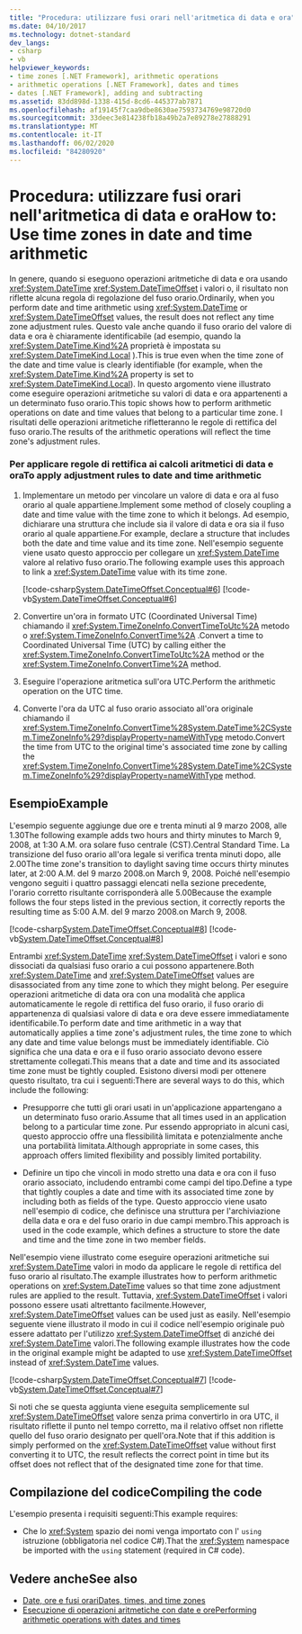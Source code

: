 ```yaml
---
title: "Procedura: utilizzare fusi orari nell'aritmetica di data e ora"
ms.date: 04/10/2017
ms.technology: dotnet-standard
dev_langs:
- csharp
- vb
helpviewer_keywords:
- time zones [.NET Framework], arithmetic operations
- arithmetic operations [.NET Framework], dates and times
- dates [.NET Framework], adding and subtracting
ms.assetid: 83dd898d-1338-415d-8cd6-445377ab7871
ms.openlocfilehash: af19145f7caa9dbe8630ae7593734769e98720d0
ms.sourcegitcommit: 33deec3e814238fb18a49b2a7e89278e27888291
ms.translationtype: MT
ms.contentlocale: it-IT
ms.lasthandoff: 06/02/2020
ms.locfileid: "84280920"
---
```

# <a name="how-to-use-time-zones-in-date-and-time-arithmetic"></a><span data-ttu-id="cf7cd-102">Procedura: utilizzare fusi orari nell'aritmetica di data e ora</span><span class="sxs-lookup"><span data-stu-id="cf7cd-102">How to: Use time zones in date and time arithmetic</span></span>

<span data-ttu-id="cf7cd-103">In genere, quando si eseguono operazioni aritmetiche di data e ora usando <xref:System.DateTime> <xref:System.DateTimeOffset> i valori o, il risultato non riflette alcuna regola di regolazione del fuso orario.</span><span class="sxs-lookup"><span data-stu-id="cf7cd-103">Ordinarily, when you perform date and time arithmetic using <xref:System.DateTime> or <xref:System.DateTimeOffset> values, the result does not reflect any time zone adjustment rules.</span></span> <span data-ttu-id="cf7cd-104">Questo vale anche quando il fuso orario del valore di data e ora è chiaramente identificabile (ad esempio, quando la <xref:System.DateTime.Kind%2A> proprietà è impostata su <xref:System.DateTimeKind.Local> ).</span><span class="sxs-lookup"><span data-stu-id="cf7cd-104">This is true even when the time zone of the date and time value is clearly identifiable (for example, when the <xref:System.DateTime.Kind%2A> property is set to <xref:System.DateTimeKind.Local>).</span></span> <span data-ttu-id="cf7cd-105">In questo argomento viene illustrato come eseguire operazioni aritmetiche su valori di data e ora appartenenti a un determinato fuso orario.</span><span class="sxs-lookup"><span data-stu-id="cf7cd-105">This topic shows how to perform arithmetic operations on date and time values that belong to a particular time zone.</span></span> <span data-ttu-id="cf7cd-106">I risultati delle operazioni aritmetiche rifletteranno le regole di rettifica del fuso orario.</span><span class="sxs-lookup"><span data-stu-id="cf7cd-106">The results of the arithmetic operations will reflect the time zone's adjustment rules.</span></span>

### <a name="to-apply-adjustment-rules-to-date-and-time-arithmetic"></a><span data-ttu-id="cf7cd-107">Per applicare regole di rettifica ai calcoli aritmetici di data e ora</span><span class="sxs-lookup"><span data-stu-id="cf7cd-107">To apply adjustment rules to date and time arithmetic</span></span>

1. <span data-ttu-id="cf7cd-108">Implementare un metodo per vincolare un valore di data e ora al fuso orario al quale appartiene.</span><span class="sxs-lookup"><span data-stu-id="cf7cd-108">Implement some method of closely coupling a date and time value with the time zone to which it belongs.</span></span> <span data-ttu-id="cf7cd-109">Ad esempio, dichiarare una struttura che include sia il valore di data e ora sia il fuso orario al quale appartiene.</span><span class="sxs-lookup"><span data-stu-id="cf7cd-109">For example, declare a structure that includes both the date and time value and its time zone.</span></span> <span data-ttu-id="cf7cd-110">Nell'esempio seguente viene usato questo approccio per collegare un <xref:System.DateTime> valore al relativo fuso orario.</span><span class="sxs-lookup"><span data-stu-id="cf7cd-110">The following example uses this approach to link a <xref:System.DateTime> value with its time zone.</span></span>

   [!code-csharp[System.DateTimeOffset.Conceptual#6](../../../samples/snippets/csharp/VS_Snippets_CLR_System/system.DateTimeOffset.Conceptual/cs/Conceptual6.cs#6)]
   [!code-vb[System.DateTimeOffset.Conceptual#6](../../../samples/snippets/visualbasic/VS_Snippets_CLR_System/system.DateTimeOffset.Conceptual/vb/Conceptual6.vb#6)]

2. <span data-ttu-id="cf7cd-111">Convertire un'ora in formato UTC (Coordinated Universal Time) chiamando il <xref:System.TimeZoneInfo.ConvertTimeToUtc%2A> metodo o <xref:System.TimeZoneInfo.ConvertTime%2A> .</span><span class="sxs-lookup"><span data-stu-id="cf7cd-111">Convert a time to Coordinated Universal Time (UTC) by calling either the <xref:System.TimeZoneInfo.ConvertTimeToUtc%2A> method or the <xref:System.TimeZoneInfo.ConvertTime%2A> method.</span></span>

3. <span data-ttu-id="cf7cd-112">Eseguire l'operazione aritmetica sull'ora UTC.</span><span class="sxs-lookup"><span data-stu-id="cf7cd-112">Perform the arithmetic operation on the UTC time.</span></span>

4. <span data-ttu-id="cf7cd-113">Converte l'ora da UTC al fuso orario associato all'ora originale chiamando il <xref:System.TimeZoneInfo.ConvertTime%28System.DateTime%2CSystem.TimeZoneInfo%29?displayProperty=nameWithType> metodo.</span><span class="sxs-lookup"><span data-stu-id="cf7cd-113">Convert the time from UTC to the original time's associated time zone by calling the <xref:System.TimeZoneInfo.ConvertTime%28System.DateTime%2CSystem.TimeZoneInfo%29?displayProperty=nameWithType> method.</span></span>

## <a name="example"></a><span data-ttu-id="cf7cd-114">Esempio</span><span class="sxs-lookup"><span data-stu-id="cf7cd-114">Example</span></span>

<span data-ttu-id="cf7cd-115">L'esempio seguente aggiunge due ore e trenta minuti al 9 marzo 2008, alle 1.30</span><span class="sxs-lookup"><span data-stu-id="cf7cd-115">The following example adds two hours and thirty minutes to March 9, 2008, at 1:30 A.M.</span></span> <span data-ttu-id="cf7cd-116">ora solare fuso centrale (CST).</span><span class="sxs-lookup"><span data-stu-id="cf7cd-116">Central Standard Time.</span></span> <span data-ttu-id="cf7cd-117">La transizione del fuso orario all'ora legale si verifica trenta minuti dopo, alle 2.00</span><span class="sxs-lookup"><span data-stu-id="cf7cd-117">The time zone's transition to daylight saving time occurs thirty minutes later, at 2:00 A.M.</span></span> <span data-ttu-id="cf7cd-118">del 9 marzo 2008.</span><span class="sxs-lookup"><span data-stu-id="cf7cd-118">on March 9, 2008.</span></span> <span data-ttu-id="cf7cd-119">Poiché nell'esempio vengono seguiti i quattro passaggi elencati nella sezione precedente, l'orario corretto risultante corrisponderà alle 5.00</span><span class="sxs-lookup"><span data-stu-id="cf7cd-119">Because the example follows the four steps listed in the previous section, it correctly reports the resulting time as 5:00 A.M.</span></span> <span data-ttu-id="cf7cd-120">del 9 marzo 2008.</span><span class="sxs-lookup"><span data-stu-id="cf7cd-120">on March 9, 2008.</span></span>

[!code-csharp[System.DateTimeOffset.Conceptual#8](../../../samples/snippets/csharp/VS_Snippets_CLR_System/system.DateTimeOffset.Conceptual/cs/Conceptual8.cs#8)]
[!code-vb[System.DateTimeOffset.Conceptual#8](../../../samples/snippets/visualbasic/VS_Snippets_CLR_System/system.DateTimeOffset.Conceptual/vb/Conceptual8.vb#8)]

<span data-ttu-id="cf7cd-121">Entrambi <xref:System.DateTime> <xref:System.DateTimeOffset> i valori e sono dissociati da qualsiasi fuso orario a cui possono appartenere.</span><span class="sxs-lookup"><span data-stu-id="cf7cd-121">Both <xref:System.DateTime> and <xref:System.DateTimeOffset> values are disassociated from any time zone to which they might belong.</span></span> <span data-ttu-id="cf7cd-122">Per eseguire operazioni aritmetiche di data ora con una modalità che applica automaticamente le regole di rettifica del fuso orario, il fuso orario di appartenenza di qualsiasi valore di data e ora deve essere immediatamente identificabile.</span><span class="sxs-lookup"><span data-stu-id="cf7cd-122">To perform date and time arithmetic in a way that automatically applies a time zone's adjustment rules, the time zone to which any date and time value belongs must be immediately identifiable.</span></span> <span data-ttu-id="cf7cd-123">Ciò significa che una data e ora e il fuso orario associato devono essere strettamente collegati.</span><span class="sxs-lookup"><span data-stu-id="cf7cd-123">This means that a date and time and its associated time zone must be tightly coupled.</span></span> <span data-ttu-id="cf7cd-124">Esistono diversi modi per ottenere questo risultato, tra cui i seguenti:</span><span class="sxs-lookup"><span data-stu-id="cf7cd-124">There are several ways to do this, which include the following:</span></span>

- <span data-ttu-id="cf7cd-125">Presupporre che tutti gli orari usati in un'applicazione appartengano a un determinato fuso orario.</span><span class="sxs-lookup"><span data-stu-id="cf7cd-125">Assume that all times used in an application belong to a particular time zone.</span></span> <span data-ttu-id="cf7cd-126">Pur essendo appropriato in alcuni casi, questo approccio offre una flessibilità limitata e potenzialmente anche una portabilità limitata.</span><span class="sxs-lookup"><span data-stu-id="cf7cd-126">Although appropriate in some cases, this approach offers limited flexibility and possibly limited portability.</span></span>

- <span data-ttu-id="cf7cd-127">Definire un tipo che vincoli in modo stretto una data e ora con il fuso orario associato, includendo entrambi come campi del tipo.</span><span class="sxs-lookup"><span data-stu-id="cf7cd-127">Define a type that tightly couples a date and time with its associated time zone by including both as fields of the type.</span></span> <span data-ttu-id="cf7cd-128">Questo approccio viene usato nell'esempio di codice, che definisce una struttura per l'archiviazione della data e ora e del fuso orario in due campi membro.</span><span class="sxs-lookup"><span data-stu-id="cf7cd-128">This approach is used in the code example, which defines a structure to store the date and time and the time zone in two member fields.</span></span>

<span data-ttu-id="cf7cd-129">Nell'esempio viene illustrato come eseguire operazioni aritmetiche sui <xref:System.DateTime> valori in modo da applicare le regole di rettifica del fuso orario al risultato.</span><span class="sxs-lookup"><span data-stu-id="cf7cd-129">The example illustrates how to perform arithmetic operations on <xref:System.DateTime> values so that time zone adjustment rules are applied to the result.</span></span> <span data-ttu-id="cf7cd-130">Tuttavia, <xref:System.DateTimeOffset> i valori possono essere usati altrettanto facilmente.</span><span class="sxs-lookup"><span data-stu-id="cf7cd-130">However, <xref:System.DateTimeOffset> values can be used just as easily.</span></span> <span data-ttu-id="cf7cd-131">Nell'esempio seguente viene illustrato il modo in cui il codice nell'esempio originale può essere adattato per l'utilizzo <xref:System.DateTimeOffset> di anziché dei <xref:System.DateTime> valori.</span><span class="sxs-lookup"><span data-stu-id="cf7cd-131">The following example illustrates how the code in the original example might be adapted to use <xref:System.DateTimeOffset> instead of <xref:System.DateTime> values.</span></span>

[!code-csharp[System.DateTimeOffset.Conceptual#7](../../../samples/snippets/csharp/VS_Snippets_CLR_System/system.DateTimeOffset.Conceptual/cs/Conceptual6.cs#7)]
[!code-vb[System.DateTimeOffset.Conceptual#7](../../../samples/snippets/visualbasic/VS_Snippets_CLR_System/system.DateTimeOffset.Conceptual/vb/Conceptual6.vb#7)]

<span data-ttu-id="cf7cd-132">Si noti che se questa aggiunta viene eseguita semplicemente sul <xref:System.DateTimeOffset> valore senza prima convertirlo in ora UTC, il risultato riflette il punto nel tempo corretto, ma il relativo offset non riflette quello del fuso orario designato per quell'ora.</span><span class="sxs-lookup"><span data-stu-id="cf7cd-132">Note that if this addition is simply performed on the <xref:System.DateTimeOffset> value without first converting it to UTC, the result reflects the correct point in time but its offset does not reflect that of the designated time zone for that time.</span></span>

## <a name="compiling-the-code"></a><span data-ttu-id="cf7cd-133">Compilazione del codice</span><span class="sxs-lookup"><span data-stu-id="cf7cd-133">Compiling the code</span></span>

<span data-ttu-id="cf7cd-134">L'esempio presenta i requisiti seguenti:</span><span class="sxs-lookup"><span data-stu-id="cf7cd-134">This example requires:</span></span>

- <span data-ttu-id="cf7cd-135">Che lo <xref:System> spazio dei nomi venga importato con l' `using` istruzione (obbligatoria nel codice C#).</span><span class="sxs-lookup"><span data-stu-id="cf7cd-135">That the <xref:System> namespace be imported with the `using` statement (required in C# code).</span></span>

## <a name="see-also"></a><span data-ttu-id="cf7cd-136">Vedere anche</span><span class="sxs-lookup"><span data-stu-id="cf7cd-136">See also</span></span>

- [<span data-ttu-id="cf7cd-137">Date, ore e fusi orari</span><span class="sxs-lookup"><span data-stu-id="cf7cd-137">Dates, times, and time zones</span></span>](index.md)
- [<span data-ttu-id="cf7cd-138">Esecuzione di operazioni aritmetiche con date e ore</span><span class="sxs-lookup"><span data-stu-id="cf7cd-138">Performing arithmetic operations with dates and times</span></span>](performing-arithmetic-operations.md)
